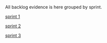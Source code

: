 All backlog evidence is here grouped by sprint.

[sprint 1](./sprint1)

[sprint 2](./sprint2)

[sprint 3](./sprint3)
